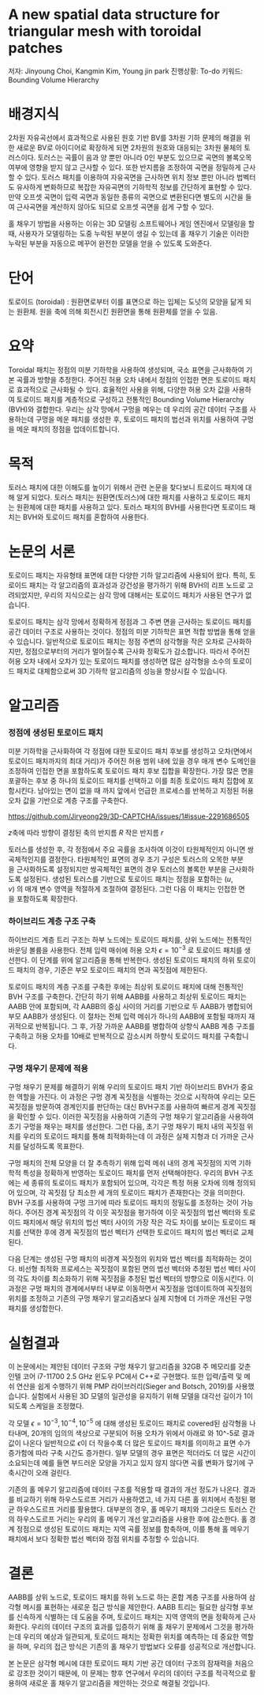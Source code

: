 # A new spatial data structure for triangular mesh with toroidal patches

저자: Jinyoung Choi, Kangmin Kim, Young jin park
진행상황: To-do
키워드: Bounding Volume Hierarchy

# 배경지식

2차원 자유곡선에서 효과적으로 사용된 원호 기반 BV를 3차원 기하 문제의 해결을 위한 새로운 BV로 아이디어로 확장하게 되면 2차원의 원호와 대응되는 3차원 물체의 토러스이다.  토러스는 곡률이 음과 양 뿐만 아니라 0인 부분도 있으므로 곡면의 볼록오목 여부에 영향을 받지 않고 근사할 수 있다. 또한 반지름을 조정하여 곡면을 정밀하게 근사할 수 있다. 토러스 패치를 이용하여 자유곡면을 근사하면 위치 정보 뿐만 아니라 법벡터도 유사하게 변화하므로 복잡한 자유곡면의 기하학적 정보를 간단하게 표현할 수 있다.  만약 오프셋 곡면이 입력 곡면과 동일한 종류의 곡면으로 변환된다면 별도의 시간을 들여 근사곡면을 계산하지 않아도 되므로 오프셋 곡면을 쉽게 구할 수 있다.

홀 채우기 방법을 사용하는 이유는 3D 모델링 소프트웨어나 게임 엔진에서 모델링을 할 때, 사용자가 모델링하는 도중 누락된 부분이 생길 수 있는데 홀 채우기 기술은 이러한 누락된 부분을 자동으로 메꾸어 완전한 모델을 얻을 수 있도록 도와준다.

# 단어

토로이드 (toroidal) : 원환면로부터 이를 표면으로 하는 입체는 도넛의 모양을 닮게 되는 원환체. 원을 축에 의해 회전시킨 원환면을 통해 원환체를 얻을 수 있음.

# 요약

Toroidal 패치는 정점의 미분 기하학을 사용하여 생성되며, 국소 표면을 근사화하여 기본 곡률과 방향을 추정한다. 주어진 허용 오차 내에서 정점의 인접한 면은 토로이드 패치로 효과적으로 근사화될 수 있다. 효율적인 사용을 위해, 다양한 허용 오차 값을 사용하여 토로이드 패치를 계층적으로 구성하고 전통적인 Bounding Volume Hierarchy (BVH)와 결합한다. 우리는 삼각 망에서 구멍을 메우는 데 우리의 공간 데이터 구조를 사용하는데 구멍을 메운 패치를 생성한 후, 토로이드 패치의 법선과 위치를 사용하여 구멍을 메운 패치의 정점을 업데이트합니다.

# 목적

토러스 패치에 대한 이해도를 높이기 위해서 관련 논문을 찾다보니 트로이드 패치에 대해 알게 되었다. 토러스 패치는 원환면(토러스)에 대한 패치를 사용하고 토로이드 패치는 원환체에 대한 패치를 사용하고 있다. 토러스 패치의 BVH를 사용한다면 토로이드 패치는 BVH와 토로이드 패치를 혼합하여 사용한다.

# 논문의 서론

토로이드 패치는 자유형태 표면에 대한 다양한 기하 알고리즘에 사용되어 왔다. 특히, 토로이드 패치는 각 알고리즘의 효과성과 강건성을 평가하기 위해 BVH의 리프 노드로 고려되었지만, 우리의 지식으로는 삼각 망에 대해서는 토로이드 패치가 사용된 연구가 없습니다.

토로이드 패치는 삼각 망에서 정확하게 정점과 그 주변 면을 근사하는 토로이드 패치를 공간 데이터 구조로 사용하는 것이다. 정점의 미분 기하학은 표면 적합 방법을 통해 얻을 수 있습니다. 일반적으로 토로이드 패치는 정점 주변의 삼각형을 작은 오차로 근사화하지만, 정점으로부터의 거리가 멀어질수록 근사화 정확도가 감소합니다. 따라서 주어진 허용 오차 내에서 오차가 있는 토로이드 패치를 생성하면 많은 삼각형을 소수의 토로이드 패치로 대체함으로써 3D 기하학 알고리즘의 성능을 향상시킬 수 있습니다. 

# 알고리즘

### 정점에 생성된 토로이드 패치

미분 기하학을 근사화하여 각 정점에 대한 토로이드 패치 후보를 생성하고 오차(면에서 토로이드 패치까지의 최대 거리)가 주어진 허용 범위 내에 있을 경우 매개 변수 도메인을 조정하여 인접한 면을 포함하도록 토로이드 패치 후보 집합을 확장한다. 가장 많은 면을 포괄하는 후보 중 하나의 토로이드 패치를 선택하고 이를 최종 토로이드 패치 집합에 포함시킨다. 남아있는 면이 없을 때 까지 앞에서 언급한 프로세스를 반복하고 지정된 허용 오차 값을 기반으로 계층 구조를 구축한다.

https://github.com/Jiryeong29/3D-CAPTCHA/issues/1#issue-2291686505

$z$축에 따라 방향이 결정된 축의 반지름 $R$ 작은 반지름 $r$

 토러스를 생성한 후, 각 정점에서 주요 곡률을 조사하여 이것이 타원체적인지 아니면 쌍곡체적인지를 결정한다. 타원체적인 표면의 경우 초기 구성은 토러스의 오목한 부분을 근사화하도록 설정되지만 쌍곡체적인 표면의 경우 토러스의 볼록한 부분을 근사화하도록 설정된다. 생성된 토러스를 기반으로 토로이드 패치는 정점을 포함하는 $(u,v)$ 의 매개 변수 영역을 적절하게 조절하여 결정된다. 그런 다음 이 패치는 인접한 면을 포함하도록 확장한다.

### 하이브리드 계층 구조 구축

하이브리드 계층 트리 구조는 하부 노드에는 토로이드 패치를, 상위 노드에는 전통적인 바운딩 볼륨을 사용한다.  전체 입력 매쉬에 허용 오차 $\epsilon = 10^{-3}$ 로 토로이드 패치를 생선한다. 이 단계를 위에 알고리즘을 통해 반복한다. 생성된 토로이드 패치의 하위 토로이드 패치의 경우, 기준은 부모 토로이드 패치의 면과 꼭짓점에 제한된다. 

토로이드 패치의 계층 구조를 구축한 후에는 최상위 토로이드 패치에 대해 전통적인 BVH 구조를 구축한다. 간단히 하기 위해 AABB를 사용하고 최상위 토로이드 패치는 AABB 안에 포함되며, 각 AABB의 중심 사이의 거리를 기반으로 두 AABB가 병합되어 부모 AABB가 생성된다. 이 절차는 전체 입력 메쉬가 하나의 AABB에 포함될 때까지 재귀적으로 반복됩니다. 그 후, 가장 가까운 AABB를 병합하여 상향식 AABB 계층 구조를 구축하고 허용 오차를 10배로 반복적으로 감소시켜 하향식 토로이드 패치를 구축합니다.

### 구명 채우기 문제에 적용

구멍 채우기 문제를 해결하기 위해 우리의 토로이드 패치 기반 하이브리드 BVH가 중요한 역할을 가진다. 이 과정은 구멍 경계 꼭짓점을 식별하는 것으로 시작하여 우리는 모든 꼭짓점을 방문하여 경계인지를 판단하는 대신 BVH구조를 사용하여 빠르게 경계 꼭짓점을 확인할 수 있다. 이러한 꼭짓점을 사용하여 기존의 구멍 채우기 알고리즘을 사용하여 초기 구멍을 채우는 패치를 생선한다. 그런 다음, 초기 구멍 채우기 패치 내의 꼭짓점 위치를 우리의 토로이드 패치를 통해 최적화하는데 이 과정은 실제 지형과 더 가까운 근사치를 달성하도록 목표한다.

구멍 패치의 전체 모양을 더 잘 추측하기 위해 입력 메쉬 내의 경계 꼭짓점의 지역 기하학적 특성을 정확하게 반영하는 토로이드 패치를 먼저 선택해야한다. 우리의 BVH 구조에는 세 종류의 토로이드 패치가 포함되어 있으며, 각각은 특정 허용 오차에 의해 정의되어 있으며, 각 꼭짓점 당 최소한 세 개의 토로이드 패치가 존재한다는 것을 의미한다. BVH 구조를 사용하여 구멍 크기에 따라 토로이드 패치의 정밀도를 조정하는 것이 가능하다. 주어진 경계 꼭짓점의 각 이웃 꼭짓점을 평가하여 이웃 꼭짓점의 법선 벡터와 토로이드 패치에서 해당 위치의 법선 벡터 사이의 가장 작은 각도 차이를 보이는 토로이드 패치를 선택한 후에  경계 꼭짓점의 법선 벡터가 선택한 토로이드 패치의 법선 벡터로 교체된다.

다음 단계는 생성된 구멍 패치의 비경계 꼭짓점의 위치와 법선 벡터를 최적화하는 것이다. 비선형 최적화 프로세스는 꼭짓점이 포함된 면의 법선 벡터와 추정된 법선 벡터 사이의 각도 차이를 최소화하기 위해 꼭짓점을 추정된 법선 벡터의 방향으로 이동시킨다. 이 과정은 구멍 패치의 경계에서부터 내부로 이동하면서 꼭짓점을 업데이트하여 꼭짓점의 위치를 조정하고 기존의 구멍 채우기 알고리즘보다 실제 지형에 더 가까운 개선된 구멍 패치를 생성합한다.

# 실험결과

이 논문에서는 제안된 데이터 구조와 구멍 채우기 알고리즘을 32GB 주 메모리를 갖춘 인텔 코어 i7-11700 2.5 GHz 윈도우 PC에서 C++로 구현했다. 또한 입력/출력 및 메쉬 연산을 쉽게 수행하기 위해 PMP 라이브러리(Sieger and Botsch, 2019)를 사용했습니다. 실험에서 사용된 3D 모델의 일관성을 유지하기 위해 모델을 대각선 길이가 1이 되도록 스케일을 조정했다.

각 모델 $\epsilon = 10^{-3},10^{-4},10^{-5}$ 에 대해 생성된 토로이드 패치로 covered된 삼각형을 나타내며, 20개의 임의의 색상으로 구분되어 허용 오차가 위에서 아래로 와 10^-5로  결과값이 나온다 일반적으로 $\epsilon$이 더 작을수록 더 많은 토로이드 패치를 의미하고 표면 수가 증가함에 따라 구축 시간도 증가한다. 일부 모델의 경우 표면은 적더라도 더 많은 시간이 소요되는데 예를 들면 부드러운 모양을 가지고 있지 않지 않다면 곡률 변화가 많기에 구축시간이 오래 걸린다.

기존의 홀 메우기 알고리즘에 데이터 구조를 적용할 때 결과의 개선 정도가 나온다. 결과를 비교하기 위해 하우스도르프 거리가 사용하였고, 네 가지 다른 홀 위치에서 측정된 평균 하우스도르프 거리를 활용했다. 대부분의 경우, 홀 메우기 패치와 그라운드 토러스 간의 하우스도르프 거리는 우리의 홀 메우기 개선 알고리즘을 사용한 후에 감소한다. 홀 경계 정점으로 생성된 토로이드 패치는 지역 곡률 정보를 함축하며, 이를 통해 홀 메우기 패치에서 보다 정확한 법선 벡터와 정점 위치를 추정할 수 있습니다.

# 결론

AABB를 상위 노드로, 토로이드 패치를 하위 노드로 하는 혼합 계층 구조를 사용하여 삼각형 메시를 표현하는 새로운 접근 방식을 제안한다. AABB 트리는 필요한 삼각형 후보를 신속하게 식별하는 데 도움을 주며, 토로이드 패치는 지역 영역의 면을 정확하게 근사화한다. 우리의 데이터 구조의 효과를 입증하기 위해 홀 채우기 문제에서 그것을 평가하는데 우리의 예상과 일관되게, 토로이드 패치는 정확한 위치를 예측하는 데 중요한 역할을 하며, 우리의 접근 방식은 기존의 홀 채우기 방법보다 오류를 성공적으로 개선합니다. 

본 논문은 삼각형 메시에 대한 토로이드 패치 기반 공간 데이터 구조의 잠재력을 처음으로 강조한 것이기 때문에, 이 문제는 향후 연구에서 우리의 데이터 구조를 적극적으로 활용하여 새로운 홀 채우기 알고리즘을 제안하는 것으로 해결될 것입니다.
